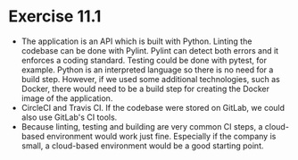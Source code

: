 # Exercise 11.1

- The application is an API which is built with Python. Linting the codebase can be done with Pylint. Pylint can detect both errors and it enforces a coding standard. Testing could be done with pytest, for example. Python is an interpreted language so there is no need for a build step. However, if we used some additional technologies, such as Docker, there would need to be a build step for creating the Docker image of the application.
- CircleCI and Travis CI. If the codebase were stored on GitLab, we could also use GitLab's CI tools.
- Because linting, testing and building are very common CI steps, a cloud-based environment would work just fine. Especially if the company is small, a cloud-based environment would be a good starting point.
